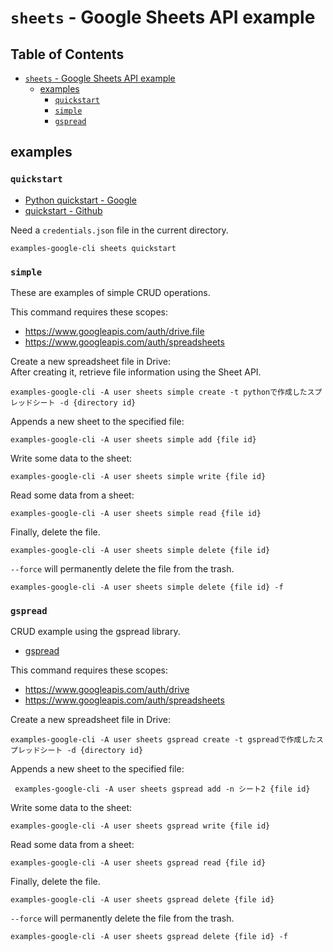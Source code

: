 # `sheets` - Google Sheets API example

## Table of Contents <!-- omit in toc -->

- [`sheets` - Google Sheets API example](#sheets---google-sheets-api-example)
  - [examples](#examples)
    - [`quickstart`](#quickstart)
    - [`simple`](#simple)
    - [`gspread`](#gspread)

## examples

### `quickstart`

<!-- spell-checker:words quickstart -->

- [Python quickstart - Google](https://developers.google.com/sheets/api/quickstart/python?hl=ja)
- [quickstart - Github](https://github.com/googleworkspace/python-samples/tree/main/sheets/quickstart)

Need a `credentials.json` file in the current directory.

```shell
examples-google-cli sheets quickstart
```

### `simple`

These are examples of simple CRUD operations.

This command requires these scopes:

- <https://www.googleapis.com/auth/drive.file>
- <https://www.googleapis.com/auth/spreadsheets>

Create a new spreadsheet file in Drive:  
After creating it, retrieve file information using the Sheet API.

```shell
examples-google-cli -A user sheets simple create -t pythonで作成したスプレッドシート -d {directory id}
```

Appends a new sheet to the specified file:

```shell
examples-google-cli -A user sheets simple add {file id}
```

Write some data to the sheet:

```shell
examples-google-cli -A user sheets simple write {file id}
```

Read some data from a sheet:

```shell
examples-google-cli -A user sheets simple read {file id}
```

Finally, delete the file.

```shell
examples-google-cli -A user sheets simple delete {file id}
```

`--force` will permanently delete the file from the trash.

```shell
examples-google-cli -A user sheets simple delete {file id} -f
```

### `gspread`

<!-- spell-checker:words gspread -->

CRUD example using the gspread library.

- [gspread](https://docs.gspread.org/en/v6.0.0/index.html)

This command requires these scopes:

- <https://www.googleapis.com/auth/drive>
- <https://www.googleapis.com/auth/spreadsheets>


Create a new spreadsheet file in Drive:  

```shell
examples-google-cli -A user sheets gspread create -t gspreadで作成したスプレッドシート -d {directory id}
```

Appends a new sheet to the specified file:

```shell
 examples-google-cli -A user sheets gspread add -n シート2 {file id}
```

Write some data to the sheet:

```shell
examples-google-cli -A user sheets gspread write {file id}
```

Read some data from a sheet:

```shell
examples-google-cli -A user sheets gspread read {file id}
```

Finally, delete the file.

```shell
examples-google-cli -A user sheets gspread delete {file id}
```

`--force` will permanently delete the file from the trash.

```shell
examples-google-cli -A user sheets gspread delete {file id} -f
```

